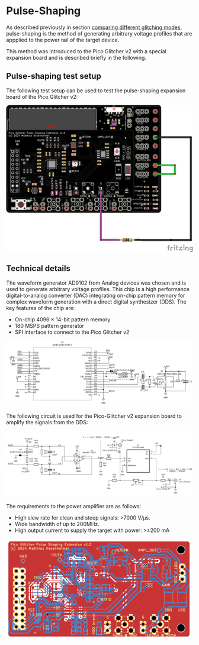 # Pulse-Shaping

As described previously in section [comparing different glitching modes](glitches.md), pulse-shaping is the method of generating arbitrary voltage profiles that are appplied to the power rail of the target device.

This method was introduced to the Pico Glitcher v2 with a special expansion board and is described briefly in the following.

## Pulse-shaping test setup

The following test setup can be used to test the pulse-shaping expansion board of the Pico Glitcher v2:

![](images/pulse-shaping/pulse-shaping-setup.png)

## Technical details

The waveform generator AD9102 from Analog devices was chosen and is used to generate arbitrary voltage profiles.
This chip is a high performance digital-to-analog converter (DAC) integrating on-chip pattern memory for complex waveform generation with a direct digital synthesizer (DDS).
The key features of the chip are:

- On-chip 4096 × 14-bit pattern memory
- 180 MSPS pattern generator
- SPI interface to connect to the Pico Glitcher v2

![](images/pulse-shaping/ps-dds.png)

The following circuit is used for the Pico-Glitcher v2 expansion board to amplify the signals from the DDS:

![](images/pulse-shaping/ps-schematics.png)

The requirements to the power amplifier are as follows:

- High slew rate for clean and steep signals: >7000 V/μs.
- Wide bandwidth of up to 200MHz.
- High output current to supply the target with power: >±200 mA


![](images/pulse-shaping/expansion-brd.png)